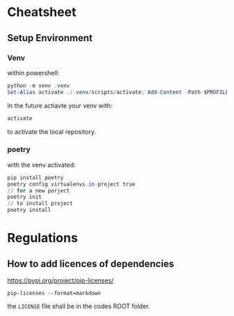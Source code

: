 # Cheatsheet

## Setup Environment
### Venv
within powershell:
```powershell
python -m venv .venv
Set-Alias activate ./.venv/scripts/activate; Add-Content -Path $PROFILE -Value "`nSet-Alias activate ./.venv/scripts/activate\n"; activate
```
In the future actiavte your venv with:
```powershell
activate
```
to activate the local repository.

 ### poetry
 with the venv activated:
 ```powershell
pip install poetry
poetry config virtualenvs.in-project true
// for a new porject
poetry init
// to install project
poetry install
```

# Regulations
## How to add licences of dependencies
https://pypi.org/project/pip-licenses/
```shell
pip-licenses --format=markdown
```

the `LICENSE` file shall be in the codes ROOT folder.